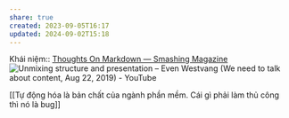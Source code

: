 ```yaml
---
share: true
created: 2023-09-05T16:17
updated: 2024-09-02T15:18
---
```

Khái niệm:: 
[Thoughts On Markdown — Smashing Magazine](https://www.smashingmagazine.com/2022/02/thoughts-on-markdown/)
![Unmixing structure and presentation – Even Westvang (We need to talk about content, Aug 22, 2019) - YouTube](https://youtu.be/lVHj7Y90Ieg?si=NQOU3WJYso6atUCL)

[[Tự động hóa là bản chất của ngành phần mềm. Cái gì phải làm thủ công thì nó là bug]]